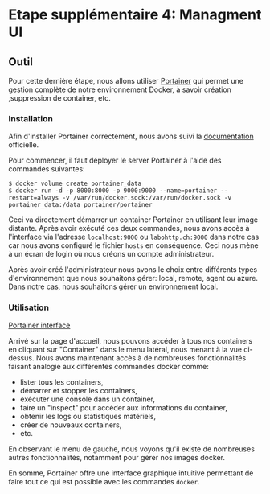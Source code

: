 # Etape supplémentaire 4: Managment UI

## Outil
Pour cette dernière étape, nous allons utiliser [Portainer](https://www.portainer.io) qui permet une gestion complète de notre environnement Docker, à savoir création ,suppression de container, etc.

### Installation
Afin d'installer Portainer correctement, nous avons suivi la [documentation](https://www.portainer.io/installation/) officielle.

Pour commencer, il faut déployer le server Portainer à l'aide des commandes suivantes:
```
$ docker volume create portainer_data
$ docker run -d -p 8000:8000 -p 9000:9000 --name=portainer --restart=always -v /var/run/docker.sock:/var/run/docker.sock -v portainer_data:/data portainer/portainer
```
Ceci va directement démarrer un container Portainer en utilisant leur image distante. Après avoir exécuté ces deux commandes, nous avons accès à l'interface via l'adresse `localhost:9000` ou `labohttp.ch:9000` dans notre cas car nous avons configuré le fichier `hosts` en conséquence. Ceci nous mène à un écran de login où nous créons un compte administrateur.

Après avoir créé l'administrateur nous avons le choix entre différents types d'environnement que nous souhaitons gérer: local, remote, agent ou azure. Dans notre cas, nous souhaitons gérer un environnement local.

### Utilisation
[Portainer interface](screenschots/portainer.png)

Arrivé sur la page d'accueil, nous pouvons accéder à tous nos containers en cliquant sur "Container" dans le menu latéral, nous menant à la vue ci-dessus. Nous avons maintenant accès à de nombreuses fonctionnalités faisant analogie aux différentes commandes docker comme:
- lister tous les containers,
- démarrer et stopper les containers,
- exécuter une console dans un container,
- faire un "inspect" pour accéder aux informations du container,
- obtenir les logs ou statistiques matériels,
- créer de nouveaux containers,
- etc.

En observant le menu de gauche, nous voyons qu'il existe de nombreuses autres fonctionnalités, notamment pour gérer nos images docker.

En somme, Portainer offre une interface graphique intuitive permettant de faire tout ce qui est possible avec les commandes `docker`.